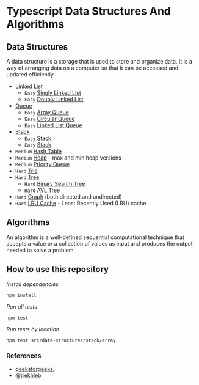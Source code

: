 # Typescript Data Structures And Algorithms

## Data Structures

A data structure is a storage that is used to store and organize data. It is a way of arranging data on a computer so that it can be accessed and updated efficiently.

* [Linked List](src/data-structures/linked-list)
  * `Easy` [Singly Linked List](src/data-structures/linked-list/singly-linked-list)
  * `Easy` [Doubly Linked List](src/data-structures/linked-list/doubly-linked-list)
* [Queue](src/data-structures/queue/)
  * `Easy` [Array Queue](src/data-structures/queue/array)
  * `Easy` [Circular Queue](src/data-structures/queue/array)
  * `Easy` [Linked List Queue](src/data-structures/queue/array)
* [Stack](src/data-structures/stack)
  * `Easy` [Stack](src/data-structures/stack/array)
  * `Easy` [Stack](src/data-structures/stack/linked-list-stack/)
* `Medium` [Hash Table](src/data-structures/hash-table)
* `Medium` [Heap](src/data-structures/heap) - max and min heap versions
* `Medium` [Priority Queue](src/data-structures/priority-queue)
* `Hard` [Trie](src/data-structures/trie)
* `Hard` [Tree](src/data-structures/tree)
    * `Hard` [Binary Search Tree](src/data-structures/tree/binary-search-tree)
    * `Hard` [AVL Tree](src/data-structures/tree/avl-tree)
* `Hard` [Graph](src/data-structures/graph) (both directed and undirected)
* `Hard` [LRU Cache](src/data-structures/lru-cache/) - Least Recently Used (LRU) cache

## Algorithms

An algorithm is a well-defined sequential computational technique that accepts a value or a collection of values as input and produces the output needed to solve a problem.


## How to use this repository

*Install dependencies*

```
npm install
```

*Run all tests*

```
npm test
```

*Run tests by location*

```
npm test src/data-structures/stack/array
```

### References

- [geeksforgeeks.](https://www.geeksforgeeks.org/learn-data-structures-with-javascript-dsa-tutorial/)
- [@trekhleb](https://github.com/trekhleb/javascript-algorithms)
